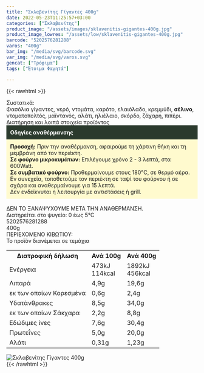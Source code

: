 ```yaml
---
title: "Σκλαβενίτης Γίγαντες 400g"
date: 2022-05-23T11:25:57+03:00
categories: ["Σκλαβενίτης"]
product_image: "/assets/images/sklavenitis-gigantes-400g.jpg"
product_image_lowres: "/assets/low/sklavenitis-gigantes-400g.jpg"
barcode: "5202576281288"
varos: "400g"
bar_img: "/media/svg/barcode.svg"
var_img: "/media/svg/varos.svg"
gencat: ["Τρόφιμα"]
tags: ["Έτοιμα Φαγητά"]

---
```

{{< rawhtml >}}

<div class="sload509"><div class="product"><div id="sistatika">Συστατικά:</div><div class="alltext">Φασόλια γίγαντες, νερό, ντομάτα, καρότο, ελαιόλαδο, κρεμμύδι, <b>σέλινο</b>, ντοματοπολτός, μαϊντανός, αλάτι, ηλιέλαιο, σκόρδο, ζάχαρη, πιπέρι.</div><div id="loipa">Διατήρηση και λοιπά στοιχεία προϊόντος</div><div class="alltext"><div style="background:#2b3a2d;padding:10px;color:#fff"><b>Οδηγίες αναθέρμανσης</b></div><div style="background:#ffface;padding:10px;"><b>Προσοχή:</b> Πριν την αναθέρμανση, αφαιρούμε τη χάρτινη θήκη και τη μεμβράνη από τον περιέκτη.<br><b>Σε φούρνο μικροκυμάτων:</b> Επιλέγουμε χρόνο 2 - 3 λεπτά, στα 600Watt.<br><b>Σε συμβατικό φούρνο:</b> Προθερμαίνουμε στους 180°C, σε θερμό αέρα. Εν συνεχεία, τοποθετούμε τον περιέκτη σε ταψί του φούρνου ή σε σχάρα και αναθερμαίνουμε για 15 λεπτά.<br>Δεν ενδείκνυται η λειτουργία με αντιστάσεις ή grill.</div><br>ΔΕΝ ΤΟ ΞΑΝΑΨΥΧΟΥΜΕ ΜΕΤΑ ΤΗΝ ΑΝΑΘΕΡΜΑΝΣΗ.<br>Διατηρείται στο ψυγείο: 0 έως 5°C<br></div><div id="barcode"><div id="barimage1"></div><span id="bartext">5202576281288</span></div><div id="varos"><div id="varosimage1"></div><span id="varostext">400g</span></div><div id="kivotio">ΠΕΡΙΕΧΟΜΕΝΟ ΚΙΒΩΤΙΟΥ:<br>Το προϊόν διανέμεται σε τεμάχια</div><div class="tabout"><table id="diatable"><tbody><tr><th>Διατροφική δήλωση</th><th>Ανά 100g</th><th>Ανά 400g</th></tr><tr><td class="texr2">Ενέργεια</td><td class="texr">473kJ<br>114kcal</td><td class="texr">1892kJ<br>456kcal</td></tr><tr><td class="texr2">Λιπαρά</td><td class="texr">4,9g</td><td class="texr">19,6g</td></tr><tr><td class="gray">εκ των οποίων Κορεσµένα</td><td class="gray2">0,6g</td><td class="gray2">2,4g</td></tr><tr><td class="texr2">Yδατάνθρακες</td><td class="texr">8,5g</td><td class="texr">34,0g</td></tr><tr><td class="gray">εκ των οποίων Σάκχαρα</td><td class="gray2">2,2g</td><td class="gray2">8,8g</td></tr><tr><td class="texr2">Eδώδιμες ίνες</td><td class="texr">7,6g</td><td class="texr">30,4g</td></tr><tr><td class="texr2">Πρωτεΐνες</td><td class="texr">5,0g</td><td class="texr">20,0g</td></tr><tr><td class="texr2">Αλάτι</td><td class="texr">0,31g</td><td class="texr">1,23g</td></tr></tbody></table></div><p></p><div class="pimg"><img alt="Σκλαβενίτης Γίγαντες 400g" title="Σκλαβενίτης Γίγαντες 400g" src="/assets/images/sklavenitis-gigantes-400g.jpg"></div></div></div>
{{< /rawhtml >}}


